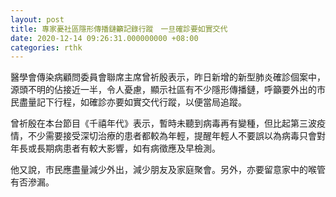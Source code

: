 ```yaml
---
layout: post
title: 專家憂社區隱形傳播鏈籲記錄行蹤　一旦確診要如實交代
date: 2020-12-14 09:26:31.000000000 +08:00
categories: rthk
---
```


醫學會傳染病顧問委員會聯席主席曾祈殷表示，昨日新增的新型肺炎確診個案中，源頭不明的佔接近一半，令人憂慮，顯示社區有不少隱形傳播鏈，呼籲要外出的市民盡量記下行程，如確診亦要如實交代行蹤，以便當局追蹤。

曾祈殷在本台節目《千禧年代》表示，暫時未聽到病毒再有變種，但比起第三波疫情，不少需要接受深切治療的患者都較為年輕，提醒年輕人不要誤以為病毒只會對年長或長期病患者有較大影響，如有病徵應及早檢測。

他又說，市民應盡量減少外出，減少朋友及家庭聚會。另外，亦要留意家中的喉管有否滲漏。
